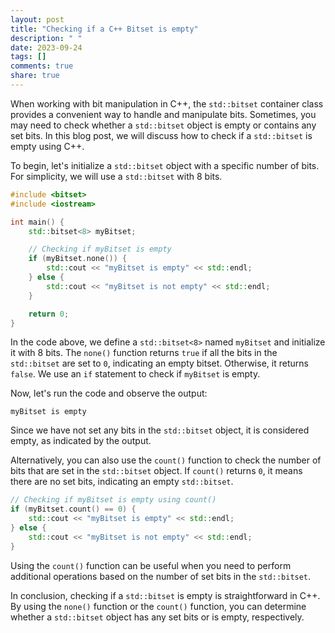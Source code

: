```yaml
---
layout: post
title: "Checking if a C++ Bitset is empty"
description: " "
date: 2023-09-24
tags: []
comments: true
share: true
---
```


When working with bit manipulation in C++, the `std::bitset` container class provides a convenient way to handle and manipulate bits. Sometimes, you may need to check whether a `std::bitset` object is empty or contains any set bits. In this blog post, we will discuss how to check if a `std::bitset` is empty using C++.

To begin, let's initialize a `std::bitset` object with a specific number of bits. For simplicity, we will use a `std::bitset` with 8 bits.

```cpp
#include <bitset>
#include <iostream>

int main() {
    std::bitset<8> myBitset;

    // Checking if myBitset is empty
    if (myBitset.none()) {
        std::cout << "myBitset is empty" << std::endl;
    } else {
        std::cout << "myBitset is not empty" << std::endl;
    }

    return 0;
}
```

In the code above, we define a `std::bitset<8>` named `myBitset` and initialize it with 8 bits. The `none()` function returns `true` if all the bits in the `std::bitset` are set to `0`, indicating an empty bitset. Otherwise, it returns `false`. We use an `if` statement to check if `myBitset` is empty.

Now, let's run the code and observe the output:

```shell
myBitset is empty
```

Since we have not set any bits in the `std::bitset` object, it is considered empty, as indicated by the output.

Alternatively, you can also use the `count()` function to check the number of bits that are set in the `std::bitset` object. If `count()` returns `0`, it means there are no set bits, indicating an empty `std::bitset`.

```cpp
// Checking if myBitset is empty using count()
if (myBitset.count() == 0) {
    std::cout << "myBitset is empty" << std::endl;
} else {
    std::cout << "myBitset is not empty" << std::endl;
}
```

Using the `count()` function can be useful when you need to perform additional operations based on the number of set bits in the `std::bitset`.

In conclusion, checking if a `std::bitset` is empty is straightforward in C++. By using the `none()` function or the `count()` function, you can determine whether a `std::bitset` object has any set bits or is empty, respectively.